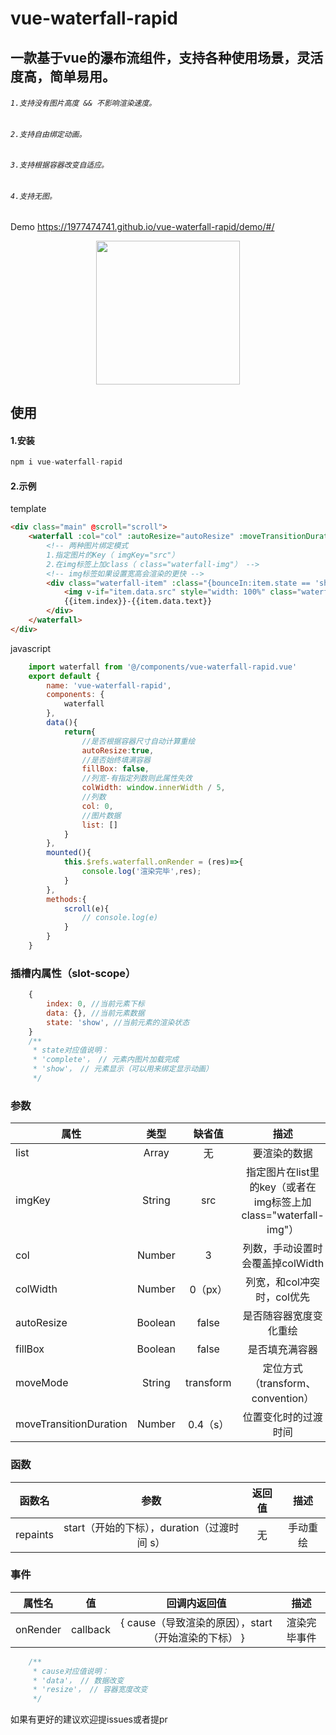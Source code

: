 # vue-waterfall-rapid
## 一款基于vue的瀑布流组件，支持各种使用场景，灵活度高，简单易用。
###### `1.支持没有图片高度 && 不影响渲染速度。`
###### `2.支持自由绑定动画。`
###### `3.支持根据容器改变自适应。`
###### `4.支持无图。`
Demo https://1977474741.github.io/vue-waterfall-rapid/demo/#/
<div align=center ><img width="230" height="230" src="https://pubser-res.zhenai.com/other/temp/202101/25/1616397889193.png"/></div>

## 使用
#### 1.安装
```javaScript
npm i vue-waterfall-rapid
```
#### 2.示例
template
```html
<div class="main" @scroll="scroll">
    <waterfall :col="col" :autoResize="autoResize" :moveTransitionDuration="0.4" :fillBox="fillBox" :col-        width="colWidth" :list="list" ref="waterfall" imgKey="src">
        <!-- 两种图片绑定模式
        1.指定图片的Key（ imgKey="src"）
        2.在img标签上加class（ class="waterfall-img"） -->
        <!-- img标签如果设置宽高会渲染的更快 -->
        <div class="waterfall-item" :class="{bounceIn:item.state == 'show'}" slot-scope="item">
            <img v-if="item.data.src" style="width: 100%" class="waterfall-img" :src="item.data.src">
            {{item.index}}-{{item.data.text}}
        </div>
    </waterfall>
</div>
```
javascript
```javascript
    import waterfall from '@/components/vue-waterfall-rapid.vue'
    export default {
        name: 'vue-waterfall-rapid',
        components: {
            waterfall
        },
        data(){
            return{
                //是否根据容器尺寸自动计算重绘
                autoResize:true,
                //是否始终填满容器
                fillBox: false,
                //列宽-有指定列数则此属性失效
                colWidth: window.innerWidth / 5,
                //列数
                col: 0,
                //图片数据
                list: []
            }
        },
        mounted(){
            this.$refs.waterfall.onRender = (res)=>{
                console.log('渲染完毕',res);
            }
        },
        methods:{
            scroll(e){
                // console.log(e)
            }
        }
    }
```
### 插槽内属性（slot-scope）
```javascript
    {
        index: 0, //当前元素下标
        data: {}, //当前元素数据
        state: 'show', //当前元素的渲染状态
    }
    /**
     * state对应值说明：
     * 'complete'， // 元素内图片加载完成
     * 'show'， // 元素显示（可以用来绑定显示动画）
     */
```
### 参数
| 属性           | 类型   | 缺省值  | 描述  |
| ------------- |:------:|:------:|:-----:|
| list      | Array  | 无       |要渲染的数据|
| imgKey    | String | src      |指定图片在list里的key（或者在img标签上加 class="waterfall-img"）|
| col       | Number | 3        |列数，手动设置时会覆盖掉colWidth|
| colWidth  | Number | 0（px）  |列宽，和col冲突时，col优先|
| autoResize| Boolean | false   |是否随容器宽度变化重绘|
| fillBox   | Boolean | false   |是否填充满容器|
| moveMode  | String | transform |定位方式（transform、convention）|
| moveTransitionDuration| Number | 0.4（s）     |位置变化时的过渡时间|
### 函数
| 函数名         | 参数          | 返回值  |描述|
| ------------- |:------:   |:------:|:------:|
| repaints      |  start（开始的下标），duration（过渡时间 s）  |   无   |手动重绘|
### 事件
| 属性名         | 值  | 回调内返回值  |描述|
| ------------- |:------:|:------:|:------:|
| onRender      |  callback  |   { cause（导致渲染的原因），start（开始渲染的下标） }   |渲染完毕事件|
```javascript
    /**
     * cause对应值说明：
     * 'data'， // 数据改变
     * 'resize'， // 容器宽度改变
     */
```
如果有更好的建议欢迎提issues或者提pr
